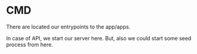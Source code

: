 # CMD

There are located our entrypoints to the app/apps.

In case of API, we start our server here. But, also we could start some seed process from here.